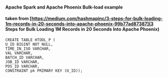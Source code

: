 #### Apache Spark and Apache Phoenix Bulk-load example
#### taken from [https://medium.com/hashmapinc/3-steps-for-bulk-loading-1m-records-in-20-seconds-into-apache-phoenix-99b77ad87387](3 Steps for Bulk Loading 1M Records in 20 Seconds Into Apache Phoenix)

```
CREATE TABLE HTOOL_P (
U_ID BIGINT NOT NULL,
TIME_IN_ISO VARCHAR,
VAL VARCHAR,
BATCH_ID VARCHAR,
JOB_ID VARCHAR,
POS_ID VARCHAR,
CONSTRAINT pk PRIMARY KEY (U_ID));
```
